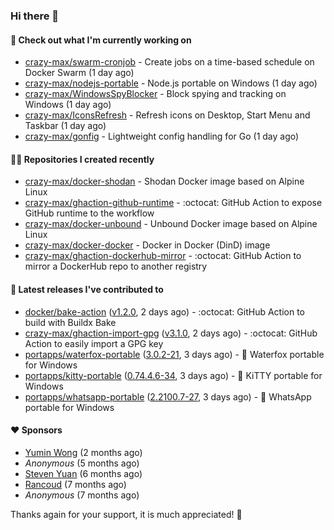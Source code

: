 ### Hi there 👋

#### 👷 Check out what I'm currently working on

- [crazy-max/swarm-cronjob](https://github.com/crazy-max/swarm-cronjob) - Create jobs on a time-based schedule on Docker Swarm (1 day ago)
- [crazy-max/nodejs-portable](https://github.com/crazy-max/nodejs-portable) - Node.js portable on Windows (1 day ago)
- [crazy-max/WindowsSpyBlocker](https://github.com/crazy-max/WindowsSpyBlocker) - Block spying and tracking on Windows (1 day ago)
- [crazy-max/IconsRefresh](https://github.com/crazy-max/IconsRefresh) - Refresh icons on Desktop, Start Menu and Taskbar (1 day ago)
- [crazy-max/gonfig](https://github.com/crazy-max/gonfig) - Lightweight config handling for Go (1 day ago)

#### 👨‍💻 Repositories I created recently

- [crazy-max/docker-shodan](https://github.com/crazy-max/docker-shodan) - Shodan Docker image based on Alpine Linux
- [crazy-max/ghaction-github-runtime](https://github.com/crazy-max/ghaction-github-runtime) - :octocat: GitHub Action to expose GitHub runtime to the workflow
- [crazy-max/docker-unbound](https://github.com/crazy-max/docker-unbound) - Unbound Docker image based on Alpine Linux
- [crazy-max/docker-docker](https://github.com/crazy-max/docker-docker) - Docker in Docker (DinD) image
- [crazy-max/ghaction-dockerhub-mirror](https://github.com/crazy-max/ghaction-dockerhub-mirror) - :octocat: GitHub Action to mirror a DockerHub repo to another registry

#### 🚀 Latest releases I've contributed to

- [docker/bake-action](https://github.com/docker/bake-action) ([v1.2.0](https://github.com/docker/bake-action/releases/tag/v1.2.0), 2 days ago) - :octocat: GitHub Action to build with Buildx Bake
- [crazy-max/ghaction-import-gpg](https://github.com/crazy-max/ghaction-import-gpg) ([v3.1.0](https://github.com/crazy-max/ghaction-import-gpg/releases/tag/v3.1.0), 2 days ago) - :octocat: GitHub Action to easily import a GPG key
- [portapps/waterfox-portable](https://github.com/portapps/waterfox-portable) ([3.0.2-21](https://github.com/portapps/waterfox-portable/releases/tag/3.0.2-21), 3 days ago) - 🚀 Waterfox portable for Windows 
- [portapps/kitty-portable](https://github.com/portapps/kitty-portable) ([0.74.4.6-34](https://github.com/portapps/kitty-portable/releases/tag/0.74.4.6-34), 3 days ago) - 🚀 KiTTY portable for Windows 
- [portapps/whatsapp-portable](https://github.com/portapps/whatsapp-portable) ([2.2100.7-27](https://github.com/portapps/whatsapp-portable/releases/tag/2.2100.7-27), 3 days ago) - 🚀 WhatsApp portable for Windows

#### ❤️ Sponsors
- [Yumin Wong](https://github.com/itsbagpack) (2 months ago)
- _Anonymous_ (5 months ago)
- [Steven Yuan](https://github.com/syuan100) (6 months ago)
- [Rancoud](https://github.com/rancoud) (7 months ago)
- _Anonymous_ (7 months ago)

Thanks again for your support, it is much appreciated! 🙏
